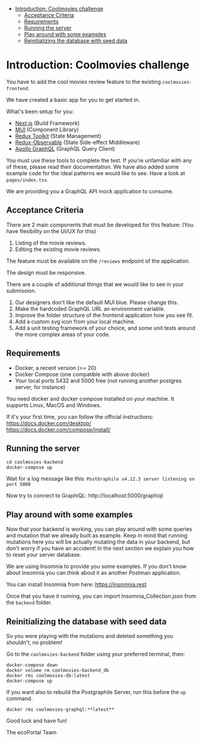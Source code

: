- [Introduction: Coolmovies challenge](#introduction-coolmovies-challenge)
  - [Acceptance Criteria](#acceptance-criteria)
  - [Requirements](#requirements)
  - [Running the server](#running-the-server)
  - [Play around with some examples](#play-around-with-some-examples)
  - [Reinitializing the database with seed data](#reinitializing-the-database-with-seed-data)

# Introduction: Coolmovies challenge

You have to add the cool movies review feature to the existing `coolmovies-frontend`.

We have created a basic app for you to get started in.

What's been setup for you:

- [Next.js](https://nextjs.org/) (Build Framework)
- [MUI](https://mui.com/) (Component Library)
- [Redux Toolkit](https://redux-toolkit.js.org/) (State Management)
- [Redux-Observable](https://redux-observable.js.org/) (State Side-effect Middleware)
- [Apollo GraphQL](https://www.apollographql.com/) (GraphQL Query Client)

You must use these tools to complete the test. If you're unfamiliar with any of these, please read their documentation. We have also added some example code for the ideal patterns we would like to see. Have a look at `pages/index.tsx`.

We are providing you a GraphQL API mock application to consume.

## Acceptance Criteria

There are 2 main components that must be developed for this feature: (You have flexibility on the UI/UX for this)

1. Listing of the movie reviews.
2. Editing the existing movie reviews.

The feature must be available on the `/reviews` endpoint of the application.

The design must be responsive.

There are a couple of additional things that we would like to see in your submission.

1. Our designers don't like the default MUI blue. Please change this.
2. Make the hardcoded GraphQL URL an environment variable.
3. Improve the folder structure of the frontend application how you see fit.
4. Add a custom svg icon from your local machine.
5. Add a unit testing framework of your choice, and some unit tests around the more complex areas of your code.

## Requirements

- Docker, a recent version (>= 20)
- Docker Compose (one compatible with above docker)
- Your local ports 5432 and 5000 free (not running another postgres server, for instance)

You need docker and docker compose installed on your machine. It supports Linux, MacOS and Windows.

If it's your first time, you can follow the official instructions:
https://docs.docker.com/desktop/
https://docs.docker.com/compose/install/

## Running the server

    cd coolmovies-backend
    docker-compose up

Wait for a log message like this: `PostGraphile v4.12.3 server listening on port 5000`

Now try to connect to GraphiQL: http://localhost:5000/graphiql

## Play around with some examples

Now that your backend is working, you can play around with some queries and mutation that we already built as example. Keep in mind that running mutations here you will be actually mutating the data in your backend, but don't worry if you have an accident! In the next section we explain you how to reset your server database.

We are using Insomnia to provide you some examples. If you don't know about Insomnia you can think about it as another Postman application.

You can install Insomnia from here: https://insomnia.rest

Once that you have it running, you can import Insomnia_Collection.json from the `backend` folder.

## Reinitializing the database with seed data

So you were playing with the mutations and deleted something you shouldn't, no problem!

Go to the `coolmovies-backend` folder using your preferred terminal, then:

    docker-compose down
    docker volume rm coolmovies-backend_db
    docker rmi coolmovies-db:latest
    docker-compose up

If you want also to rebuild the Postgraphile Server, run this before the `up` command.

    docker rmi coolmovies-graphql:**latest**

Good luck and have fun!

The ecoPortal Team
